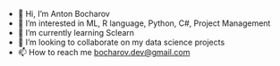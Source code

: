 - 👋 Hi, I’m Anton Bocharov
- 👀 I’m interested in ML, R language, Python, C#, Project Management
- 🌱 I’m currently learning Sclearn
- 💞️ I’m looking to collaborate on my data science projects
- 📫 How to reach me bocharov.dev@gmail.com

